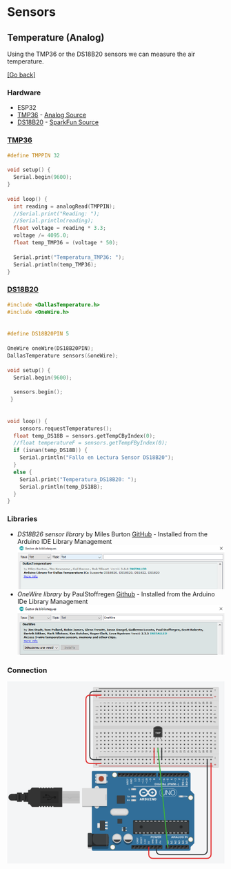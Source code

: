 # Sensors
## Temperature (Analog)
Using the TMP36 or the DS18B20 sensors we can measure the air temperature.

[[Go back]](/sensors)

### Hardware
* ESP32
* [TMP36](docs/datasheet_tmp36.pdf) - [Analog Source](https://www.analog.com/media/en/technical-documentation/data-sheets/TMP35_36_37.pdf)
* [DS18B20](docs/datasheet_ds18b20.pdf) - [SparkFun Source](https://cdn.sparkfun.com/datasheets/Sensors/Temp/DS18B20.pdf)

### [TMP36](TMP36/TMP36.ino)
```cpp
#define TMPPIN 32

void setup() {
  Serial.begin(9600);
}

void loop() {  
  int reading = analogRead(TMPPIN);
  //Serial.print("Reading: ");
  //Serial.println(reading);
  float voltage = reading * 3.3;
  voltage /= 4095.0;
  float temp_TMP36 = (voltage * 50);
  
  Serial.print("Temperatura_TMP36: ");
  Serial.println(temp_TMP36);
}
```

### [DS18B20](DS18B20/DS18B20.ino)
```cpp
#include <DallasTemperature.h>
#include <OneWire.h>


#define DS18B20PIN 5

OneWire oneWire(DS18B20PIN);
DallasTemperature sensors(&oneWire);

void setup() {
  Serial.begin(9600);
  
  sensors.begin();  
 }


void loop() {
    sensors.requestTemperatures(); 
  float temp_DS18B = sensors.getTempCByIndex(0);
  //float temperatureF = sensors.getTempFByIndex(0);
  if (isnan(temp_DS18B)) {
    Serial.println("Fallo en Lectura Sensor DS18B20");
  }
  else {
    Serial.print("Temperatura_DS18B20: ");
    Serial.println(temp_DS18B);    
  }
}

```

### Libraries
* _DS18B26 sensor library_ by Miles Burton [GitHub](https://github.com/milesburton/Arduino-Temperature-Control-Library) - Installed from the Arduino IDE Library Management
![dht_library](docs/DS18B20_library.png)
* _OneWire library_ by PaulStoffregen [Github](https://github.com/PaulStoffregen/OneWire) - Installed from the Arduino IDe Library Management
![OneWire_library](docs/OneWire_library.png)

### Connection 
![TMP36 connection](docs/TMP36_connection.png)